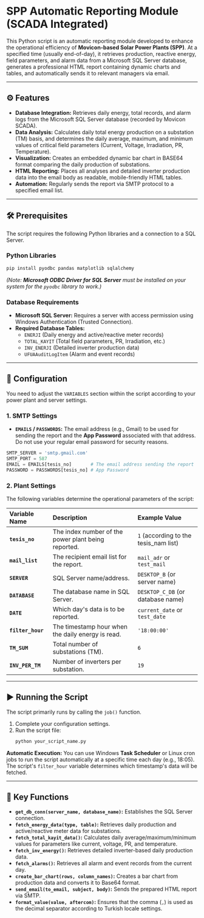 # SPP Automatic Reporting Module (SCADA Integrated)

This Python script is an automatic reporting module developed to enhance the operational efficiency of **Movicon-based Solar Power Plants (SPP)**. At a specified time (usually end-of-day), it retrieves production, reactive energy, field parameters, and alarm data from a Microsoft SQL Server database, generates a professional HTML report containing dynamic charts and tables, and automatically sends it to relevant managers via email.

-----

## ⚙️ Features

  * **Database Integration:** Retrieves daily energy, total records, and alarm logs from the Microsoft SQL Server database (recorded by Movicon SCADA).
  * **Data Analysis:** Calculates daily total energy production on a substation (TM) basis, and determines the daily average, maximum, and minimum values of critical field parameters (Current, Voltage, Irradiation, PR, Temperature).
  * **Visualization:** Creates an embedded dynamic bar chart in BASE64 format comparing the daily production of substations.
  * **HTML Reporting:** Places all analyses and detailed inverter production data into the email body as readable, mobile-friendly HTML tables.
  * **Automation:** Regularly sends the report via SMTP protocol to a specified email list.

-----

## 🛠️ Prerequisites

The script requires the following Python libraries and a connection to a SQL Server.

### Python Libraries

```bash
pip install pyodbc pandas matplotlib sqlalchemy
```

*(Note: **Microsoft ODBC Driver for SQL Server** must be installed on your system for the `pyodbc` library to work.)*

### Database Requirements

  * **Microsoft SQL Server:** Requires a server with access permission using Windows Authentication (Trusted Connection).
  * **Required Database Tables:**
      * `ENERJI` (Daily energy and active/reactive meter records)
      * `TOTAL_KAYIT` (Total field parameters, PR, Irradiation, etc.)
      * `INV_ENERJI` (Detailed inverter production data)
      * `UFUAAuditLogItem` (Alarm and event records)

-----

## 📝 Configuration

You need to adjust the `VARIABLES` section within the script according to your power plant and server settings.

### 1\. SMTP Settings

  * **`EMAILS` / `PASSWORDS`:** The email address (e.g., Gmail) to be used for sending the report and the **App Password** associated with that address. Do not use your regular email password for security reasons.

<!-- end list -->

```python
SMTP_SERVER = 'smtp.gmail.com'
SMTP_PORT = 587
EMAIL = EMAILS[tesis_no]       # The email address sending the report
PASSWORD = PASSWORDS[tesis_no] # App Password
```

### 2\. Plant Settings

The following variables determine the operational parameters of the script:

| Variable Name | Description | Example Value |
| :--- | :--- | :--- |
| **`tesis_no`** | The index number of the power plant being reported. | `1` (according to the tesis\_nam list) |
| **`mail_list`** | The recipient email list for the report. | `mail_adr` or `test_mail` |
| **`SERVER`** | SQL Server name/address. | `DESKTOP_B` (or server name) |
| **`DATABASE`** | The database name in SQL Server. | `DESKTOP_C_DB` (or database name) |
| **`DATE`** | Which day's data is to be reported. | `current_date` or `test_date` |
| **`filter_hour`** | The timestamp hour when the daily energy is read. | `'18:00:00'` |
| **`TM_SUM`** | Total number of substations (TM). | `6` |
| **`INV_PER_TM`** | Number of inverters per substation. | `19` |

-----

## ▶️ Running the Script

The script primarily runs by calling the `job()` function.

1.  Complete your configuration settings.
2.  Run the script file:
    ```bash
    python your_script_name.py
    ```

**Automatic Execution:** You can use Windows **Task Scheduler** or Linux cron jobs to run the script automatically at a specific time each day (e.g., 18:05). The script's `filter_hour` variable determines which timestamp's data will be fetched.

-----

## 🔑 Key Functions

  * **`get_db_conn(server_name, database_name)`:** Establishes the SQL Server connection.
  * **`fetch_energy_data(type, table)`:** Retrieves daily production and active/reactive meter data for substations.
  * **`fetch_total_kayit_data()`:** Calculates daily average/maximum/minimum values for parameters like current, voltage, PR, and temperature.
  * **`fetch_inv_energy()`:** Retrieves detailed inverter-based daily production data.
  * **`fetch_alarms()`:** Retrieves all alarm and event records from the current day.
  * **`create_bar_chart(rows, column_names)`:** Creates a bar chart from production data and converts it to Base64 format.
  * **`send_email(to_email, subject, body)`:** Sends the prepared HTML report via SMTP.
  * **`format_value(value, aftercom)`:** Ensures that the comma (`,`) is used as the decimal separator according to Turkish locale settings.